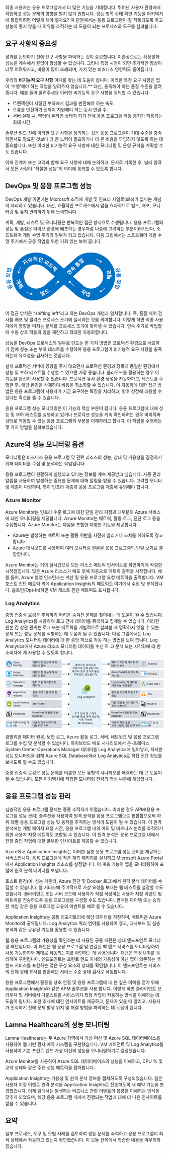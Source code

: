 최종 사용자는 응용 프로그램에서 더 많은 기능을 기대합니다. 뛰어난 사용자 환경에서 작업하고 성능 문제의 영향을 받지 않기 원합니다. 성능 병목 상태 확인 기능을 아키텍처에 통합하려면 어떻게 해야 할까요? 이 단원에서는 응용 프로그램이 잘 작동되도록 하고 성능이 좋지 않을 때 이유를 추적하는 데 도움이 되는 프로세스와 도구를 살펴봅니다.

## <a name="importance-of-requirements"></a>요구 사항의 중요성

성과를 논의하기 전에 요구 사항을 파악하는 것이 중요합니다. 이론상으로는 확장성과 성능을 계속해서 끝없이 향상할 수 있습니다. 그러나 특정 시점이 되면 추가적인 향상이 너무 어려워지고, 비용이 많이 초래되며, 가치 있는 비즈니스 영향력도 줄어듭니다. 

우리의 **비기능적 요구 사항** 이때를 찾는 데 도움이 됩니다. 이러한 특정 요구 사항은 앱이 ‘수행’해야 하는 작업을 알려주지 않습니다.** 대신, 충족해야 하는 품질 수준을 알려줍니다. 예를 들어 알려주세요 이러한 비기능적 요구 사항을 정의할 수 있습니다.

- 트랜잭션이 지정된 부하에서 결과를 반환해야 하는 속도.
- 오류를 반환하기 전까지 지원해야 하는 동시 연결 수.
- 서버 실패 시, 백업이 온라인 상태가 되기 전에 응용 프로그램 작동 중지가 허용되는 최대 시간.

솔루션 빌드 전에 이러한 요구 사항을 정의하는 것은 응용 프로그램이 기대 수준을 충족하면서도 필요한 것보다 더 큰 노력이 필요하거나 더 큰 비용을 투입하지 않도록 하는 데 중요합니다. 또한 이러한 비기능적 요구 사항에 대한 모니터링 및 운영 규칙을 계획할 수도 있습니다. 

이해 관계자 또는 고객과 함께 요구 사항에 대해 논의하고, 문서로 기록한 후, 널리 알려서 모든 사람이 “적절한 성능”의 의미에 동의할 수 있도록 합니다.

## <a name="devops-and-application-performance"></a>DevOps 및 응용 프로그램 성능

DevOps 개발 이면에는 Microsoft 조직에 개발 및 인프라 사일로(silo)가 없다는 개념이 자리하고 있습니다. 대신, 효율적인 프로세스에서 앱을 효과적으로 빌드, 배포, 모니터링 및 유지 관리하기 위해 노력합니다.

계획, 개발, 테스트 및 모니터링은 반복적인 접근 방식으로 수행됩니다. 응용 프로그램의 성능 및 품질은 라이브 환경에 배포하는 경우처럼 나중에 고려하는 부분이라기보다, 소프트웨어 개발 수명 주기의 일부가 되고 있습니다. 다음 그림에서는 소프트웨어 개발 수명 주기에서 공동 작업을 위한 기회 있는 보여 줍니다.

![각 단계는 다음에 공급 되는 방식을 표시 하는 루프를 정렬 하는 소프트웨어 수명 주기의 단계를 보여 주는 예시입니다.](../media/5-devops-cycle.png)

이 접근 방식은 “shifting left”라고 하는 DevOps 개념과 일치합니다. 즉, 품질 제어 검사를 배포 및 릴리스 프로세스 초기에 실시하는 것을 의미합니다. 이렇게 하면 최종 사용자에게 영향을 미치는 문제를 프로세스 초기에 찾아낼 수 있습니다. 연속 주기로 작업할 때 수동 상호 작용의 양을 제한하고 최대한 자동화합니다. 

성능을 DevOps 프로세스의 일부로 만드는 한 가지 방법은 프로덕션 환경으로 배포하기 전에 성능 또는 부하 테스트를 수행하여 응용 프로그램이 비기능적 요구 사항을 충족하는지 유효성을 검사하는 것입니다.

실제 프로덕션 서버에 영향을 주지 않으면서 프로덕션 환경과 정확히 동일한 환경에서 성능 및 부하 테스트를 수행할 수 있으면 가장 좋습니다. 클라우드를 활용하는 경우 이 기능을 완전히 사용할 수 있습니다. 프로덕션 유사 환경 생성을 자동화하고, 테스트를 수행한 후, 해당 환경을 삭제하여 비용을 최소화할 수 있습니다. 이 자동화에 대한 접근 방법은 응용 프로그램이 사용자가 지금 요구하는 확장을 처리하고, 향후 성장에 대응할 수 있다는 확신을 줄 수 있습니다.

응용 프로그램 성능 모니터링은 이 기능의 핵심 부분이 됩니다. 응용 프로그램에 대해 성능 및 부하 테스트를 실행하고 있거나 프로덕션 성능을 계속 확인하려는 경우 비최적화 상태로 작동할 수 있는 응용 프로그램의 부분을 이해하려고 합니다. 이 작업을 수행하는 몇 가지 방법을 살펴보겠습니다.

## <a name="performance-monitoring-options-in-azure"></a>Azure의 성능 모니터링 옵션

모니터링은 비즈니스 응용 프로그램 및 관련 리소스의 성능, 상태 및 가용성을 결정하기 위해 데이터를 수집 및 분석하는 작업입니다.

응용 프로그램이 원활하게 실행되고 있다는 정보를 계속 제공받고 싶습니다. 자동 관리 알림을 사용하여 발생하는 중요한 문제에 대해 알림을 받을 수 있습니다. 고려할 모니터링 계층이 다양하며, 특히 인프라 계층과 응용 프로그램 계층에 유의해야 합니다.

### <a name="azure-monitor"></a>Azure Monitor

Azure Monitor는 인프라 수준 로그에 대한 단일 관리 지점과 대부분의 Azure 서비스에 대한 모니터링을 제공합니다. Azure Monitor는 메트릭, 활동 로그, 진단 로그 등을 수집합니다. Azure Monitor는 다음을 포함한 다양한 기능을 제공합니다.

- Azure는 발생하는 메트릭 또는 활동 위반을 사전에 알리거나 조치를 취하도록 경고합니다.
- Azure 대시보드를 사용하여 여러 모니터링 원본을 응용 프로그램의 단일 보기로 결합합니다.

Azure Monitor는 거의 실시간으로 모든 리소스 메트릭 인사이트를 확인하기에 적절한 시작점입니다. 많은 Azure 리소스가 배포 후에 자동으로 메트릭 출력을 시작합니다. 예를 들어, Azure 웹앱 인스턴스는 계산 및 응용 프로그램 요청 메트릭을 출력합니다. VM 호스트 진단 메트릭 외에 Application Insights의 메트릭도 여기에서 수집 및 분석됩니다. 옵트인(Opt-In)하면 VM 게스트 진단 메트릭도 표시됩니다.

### <a name="log-analytics"></a>Log Analytics

중앙 집중식 로깅은 추적하기 어려운 숨겨진 문제를 찾아내는 데 도움이 될 수 있습니다. Log Analytics를 사용하여 로그 간에 데이터를 쿼리하고 집계할 수 있습니다. 이러한 원본 간 상관 관계는 로그 또는 메트릭을 개별적으로 살펴볼 때 명확하지 않을 수 있는 문제 또는 성능 문제를 식별하는 데 도움이 될 수 있습니다. 다음 그림에서는 Log Analytics 모니터링 데이터에 대 한 중앙 허브로 작동 하는 방법을 보여 줍니다. Log Analytics에서 Azure 리소스 모니터링 데이터를 수신 하 고 분석 또는 시각화에 대 한 소비자에 게 사용할 수 있도록 합니다.

![리소스 모니터링의 Log Analytics의 역할을 보여 주는 예시입니다.](../media/5-log-analytics.png)

광범위한 데이터 원본, 보안 로그, Azure 활동 로그, 서버, 네트워크 및 응용 프로그램 로그를 수집 및 분석할 수 있습니다. 하이브리드 배포 시나리오에서 온-프레미스 System Center Operations Manager 데이터를 Log Analytics에 밀어넣고, 자세한 성능 모니터링을 위해 Azure SQL Database에서 Log Analytics로 직접 진단 정보를 보내도록 할 수도 있습니다.

중앙 집중식 로깅은 성능 문제를 비롯한 모든 유형의 시나리오를 해결하는 데 큰 도움이 될 수 있습니다. 모든 아키텍처에 적합한 모니터링 전략의 핵심 부분에 해당합니다.

## <a name="application-performance-management"></a>응용 프로그램 성능 관리

심층적인 응용 프로그램 문제는 종종 추적하기 어렵습니다. 이러한 경우 APM(응용 프로그램 성능 관리) 솔루션을 사용하여 원격 분석을 응용 프로그램으로 통합함으로써 하위 레벨 응용 프로그램 성능 및 동작을 추적하는 방식이 도움이 될 수 있습니다. 이 원격 분석에는 개별 페이지 요청 시간, 응용 프로그램 내의 예외 및 비즈니스 논리를 추적하기 위한 사용자 지정 메트릭도 포함될 수 있습니다. 이 원격 분석은 응용 프로그램 내에서 진행 중인 작업에 대한 풍부한 인사이트를 제공할 수 있습니다.

Azure에서 Application Insights는 이러한 심층 응용 프로그램 성능 관리를 제공하는 서비스입니다. 응용 프로그램에 작은 계측 패키지를 설치하고 Microsoft Azure Portal에서 Application Insights 리소스를 설정합니다. 이 계측 기능이 앱을 모니터링하여 포털에 원격 분석 데이터를 보냅니다.

호스트 환경(예: 성능 카운터, Azure 진단 및 Docker 로그)에서 원격 분석 데이터를 수집할 수 있습니다. 웹 서비스에 주기적으로 가상 요청을 보내는 웹 테스트를 설정할 수도 있습니다. 클라이언트 또는 서버 코드에 사용자가 직접 작성하는 사용자 지정 이벤트 및 메트릭을 전송하도록 응용 프로그램을 구성할 수도 있습니다. 판매된 아이템 또는 승리한 게임 같은 응용 프로그램 고유의 이벤트를 예로 들 수 있습니다.

Application Insights는 공통 리포지토리에 해당 데이터를 저장하며, 메트릭은 Azure Monitor와 공유됩니다. Log Analytics 쿼리 언어를 사용하여 경고, 대시보드 및 심층 분석과 같은 공유된 기능을 활용할 수 있습니다.

웹 응용 프로그램의 가용성을 확인하는 데 사용된 공통 패턴은 상태 엔드포인트 모니터링 패턴입니다. 이 패턴은 웹 응용 프로그램 및 연결된 백 엔드 서비스를 모니터링하여 사용 가능한지와 제대로 작동되는지를 확인하는 데 사용됩니다. 패턴은 특정 URI를 쿼리하여 구현됩니다. 엔드포인트는 프런트 엔드 자체의 가용성이 아닌 앱이 의존하는 백 엔드 서비스를 포함하는 많은 구성 요소의 상태를 확인합니다. 이 엔드포인트는 서비스의 전체 상태 표시를 반환하는 서비스 수준 상태 검사로 작동합니다.

응용 프로그램에서 활동을 상호 연결 및 응용 프로그램에 대 한 깊은 이해를 얻기 위해 Application Insights와 같은 APM 솔루션을 사용 합니다. 이렇게 하면 클라이언트 브라우저 및 서버에서 다운스트림 서비스까지 특정 작업이 작동하는 방식을 이해하는 데 도움이 됩니다. 또한 추세에 대한 인사이트를 제공하고, 문제가 있을 때 알리고, 사용자가 인식하기 전에 문제 발생 위치 및 해결 방법을 파악하는 데 도움이 됩니다.

## <a name="performance-monitoring-at-lamna-healthcare"></a>Lamna Healthcare의 성능 모니터링

Lamna Healthcare는 두 Azure 지역에서 가상 머신 및 Azure SQL 데이터베이스를 사용하여 웹 기반 환자 예약 시스템을 구현했습니다. VM 에이전트 및 Log Analytics를 사용하여 기본 프런트 엔드 가상 머신의 성능을 모니터링하기로 결정했습니다.

Azure Monitor를 사용하여 Azure SQL 데이터베이스의 성능을 이해하고, CPU % 및 교착 상태와 같은 주요 성능 메트릭을 캡처합니다.

Application Insights는 가용성 및 원격 분석 정보를 캡처하도록 구성되었습니다. 팀은 사용자 지정 이벤트 원격 분석을 Application Insights로 전송하도록 새 예약 기능을 변경했습니다. 이제 팀에서는 발생하는 비즈니스 관련 이벤트의 용량을 이해하는 방식을 갖추게 되었으며, 해당 응용 프로그램 내에서 진행되는 작업에 대해 더 나은 인사이트를 얻을 수 있습니다.

## <a name="summary"></a>요약

일부 프로세스, 도구 및 모범 사례를 검토하여 성능 문제를 추적하고 응용 프로그램이 최적 상태에서 작동하고 있는지 확인했습니다. 이 모듈 전체에서 학습한 내용을 마무리하겠습니다.
